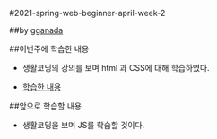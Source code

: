 #2021-spring-web-beginner-april-week-2

##by [gganada](https://github.com/gganada)

##이번주에 학습한 내용

 - 생활코딩의 강의를 보며 html 과 CSS에 대해 학습하였다.

  - [학습한 내용](https://gganada.github.io/JH_WebStudy/)

##앞으로 학습할 내용

 - 생활코딩을 보며 JS를 학습할 것이다.

